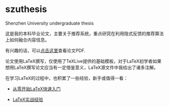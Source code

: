# szuthesis

Shenzhen University undergraduate thesis

这是我的本科毕业论文，主要关于推荐系统，重点研究在利用隐式反馈的推荐算法上如何融合内容信息。

有兴趣的话，可以[点击这里](https://xuliuchengxlc.github.io/szuthesis/xlc/main.pdf)查看论文PDF.

论文使用LaTeX撰写，仅使用了TeXLive提供的基础模板，对于LaTeX初学者如果想用LaTeX撰写论文应当有一定借鉴意义，LaTeX源文件中我给出了诸多注解。

在学习LaTeX的过程中，也积累了一些经验，新手或值得一看：

- [从零开始LaTeX快速入门](https://xuliuchengxlc.github.io/2016/01/30/quick-latex.html)

- [LaTeX实战经验](http://blog.csdn.net/simple_the_best/article/details/51244631)
